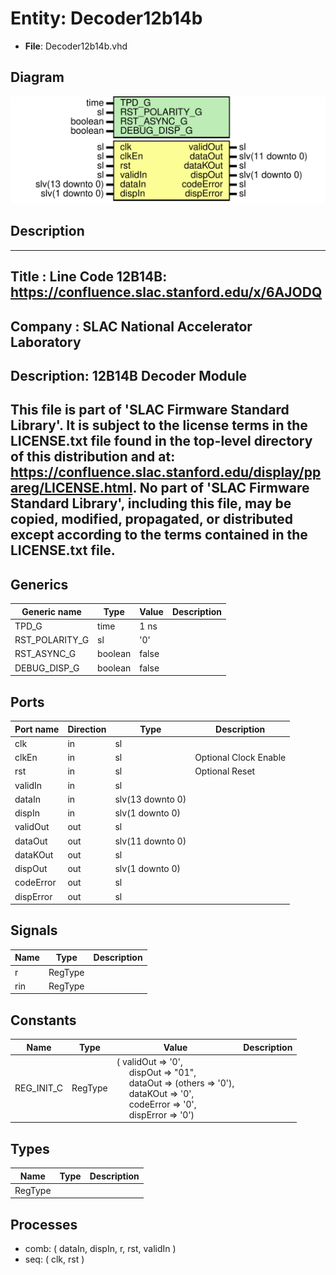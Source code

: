 # Entity: Decoder12b14b

- **File**: Decoder12b14b.vhd
## Diagram

![Diagram](Decoder12b14b.svg "Diagram")
## Description

-----------------------------------------------------------------------------
 Title      : Line Code 12B14B: https://confluence.slac.stanford.edu/x/6AJODQ
-----------------------------------------------------------------------------
 Company    : SLAC National Accelerator Laboratory
-----------------------------------------------------------------------------
 Description: 12B14B Decoder Module
-----------------------------------------------------------------------------
 This file is part of 'SLAC Firmware Standard Library'.
 It is subject to the license terms in the LICENSE.txt file found in the
 top-level directory of this distribution and at:
    https://confluence.slac.stanford.edu/display/ppareg/LICENSE.html.
 No part of 'SLAC Firmware Standard Library', including this file,
 may be copied, modified, propagated, or distributed except according to
 the terms contained in the LICENSE.txt file.
-----------------------------------------------------------------------------
## Generics

| Generic name   | Type    | Value | Description |
| -------------- | ------- | ----- | ----------- |
| TPD_G          | time    | 1 ns  |             |
| RST_POLARITY_G | sl      | '0'   |             |
| RST_ASYNC_G    | boolean | false |             |
| DEBUG_DISP_G   | boolean | false |             |
## Ports

| Port name | Direction | Type             | Description            |
| --------- | --------- | ---------------- | ---------------------- |
| clk       | in        | sl               |                        |
| clkEn     | in        | sl               |  Optional Clock Enable |
| rst       | in        | sl               |  Optional Reset        |
| validIn   | in        | sl               |                        |
| dataIn    | in        | slv(13 downto 0) |                        |
| dispIn    | in        | slv(1 downto 0)  |                        |
| validOut  | out       | sl               |                        |
| dataOut   | out       | slv(11 downto 0) |                        |
| dataKOut  | out       | sl               |                        |
| dispOut   | out       | slv(1 downto 0)  |                        |
| codeError | out       | sl               |                        |
| dispError | out       | sl               |                        |
## Signals

| Name | Type    | Description |
| ---- | ------- | ----------- |
| r    | RegType |             |
| rin  | RegType |             |
## Constants

| Name       | Type    | Value                                                                                                                                                                                                                                                                                                                                               | Description |
| ---------- | ------- | --------------------------------------------------------------------------------------------------------------------------------------------------------------------------------------------------------------------------------------------------------------------------------------------------------------------------------------------------- | ----------- |
| REG_INIT_C | RegType |  (       validOut  => '0',<br><span style="padding-left:20px">       dispOut   => "01",<br><span style="padding-left:20px">       dataOut   => (others => '0'),<br><span style="padding-left:20px">       dataKOut  => '0',<br><span style="padding-left:20px">       codeError => '0',<br><span style="padding-left:20px">       dispError => '0') |             |
## Types

| Name    | Type | Description |
| ------- | ---- | ----------- |
| RegType |      |             |
## Processes
- comb: ( dataIn, dispIn, r, rst, validIn )
- seq: ( clk, rst )
